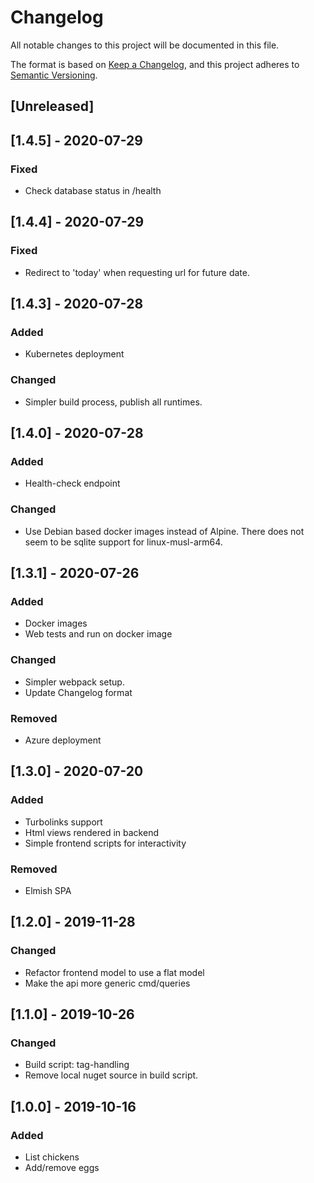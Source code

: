 # Changelog
All notable changes to this project will be documented in this file.

The format is based on [Keep a Changelog](https://keepachangelog.com/en/1.0.0/),
and this project adheres to [Semantic Versioning](https://semver.org/spec/v2.0.0.html).

## [Unreleased]

## [1.4.5] - 2020-07-29
### Fixed
* Check database status in /health

## [1.4.4] - 2020-07-29
### Fixed
* Redirect to 'today' when requesting url for future date.

## [1.4.3] - 2020-07-28
### Added
* Kubernetes deployment

### Changed
* Simpler build process, publish all runtimes.

## [1.4.0] - 2020-07-28
### Added
* Health-check endpoint

### Changed
* Use Debian based docker images instead of Alpine. There does not seem to be sqlite support for linux-musl-arm64.

## [1.3.1] - 2020-07-26
### Added
* Docker images 
* Web tests and run on docker image

### Changed 
* Simpler webpack setup.
* Update Changelog format

### Removed
* Azure deployment

## [1.3.0] - 2020-07-20
### Added
* Turbolinks support
* Html views rendered in backend
* Simple frontend scripts for interactivity

### Removed
* Elmish SPA

## [1.2.0] - 2019-11-28
### Changed
* Refactor frontend model to use a flat model
* Make the api more generic cmd/queries

## [1.1.0] - 2019-10-26
### Changed
* Build script: tag-handling
* Remove local nuget source in build script.

## [1.0.0] - 2019-10-16
### Added 
* List chickens
* Add/remove eggs
